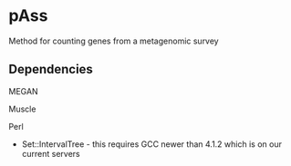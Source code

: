 pAss
====

Method for counting genes from a metagenomic survey

## Dependencies
MEGAN

Muscle 

Perl 
 * Set::IntervalTree - this requires GCC newer than 4.1.2 which is on our current servers
